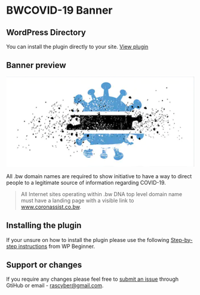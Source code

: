 # BWCOVID-19 Banner
## WordPress Directory
You can install the plugin directly to your site. [View plugin](https://wordpress.org/plugins/)

## Banner preview

![Banner preview](https://github.com/rascyber/bw-coronavirus-banner/blob/master/assets/images/covid-1000.jpg)

All .bw domain names are required to show initiative to have a way to direct people to a legitimate source of information regarding COVID-19.



> All Internet sites operating within .bw DNA top level domain name must have a landing page with a visible link to www.coronassist.co.bw.


## Installing the plugin
If your unsure on how to install the plugin please use the following [Step-by-step instructions](https://www.wpbeginner.com/beginners-guide/step-by-step-guide-to-install-a-wordpress-plugin-for-beginners/) from WP Beginner.


## Support or changes
If you require any changes please feel free to [submit an issue](https://github.com/rascyber/bw-coronavirus-banner/issues) through GtiHub or email - rascyber@gmail.com.
